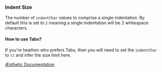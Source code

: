 ### Indent Size

The number of `indentChar` values to comprise a single indentation. By default this is set to `2` meaning a single indentation will be 2 whitespace characters.

#### How to use Tabs?

If you're heathen who prefers Tabs, then you will need to set the `indentChar` to `\t` and infer the size limit here.


[Æsthetic Documentation](https://æsthetic.dev/rules/global/indentSize/)
